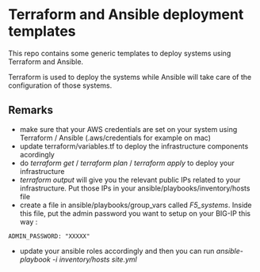 Terraform and Ansible deployment templates
==========================================

This repo contains some generic templates to deploy systems using Terraform and Ansible.

Terraform is used to deploy the systems while Ansible will take care of the configuration of those systems.

Remarks
-------

* make sure that your AWS credentials are set on your system using Terraform / Ansible (.aws/credentials for example on mac)
* update terraform/variables.tf to deploy the infrastructure components acordingly
* do *terraform get* / *terraform plan* / *terraform apply* to deploy your infrastructure
* *terraform output* will give you the relevant public IPs related to your infrastructure. Put those IPs in your ansible/playbooks/inventory/hosts file
* create a file in ansible/playbooks/group_vars called *F5_systems*. Inside this file, put the admin password you want to setup on your BIG-IP this way :

``
ADMIN_PASSWORD: "XXXXX"
``

* update your ansible roles accordingly and then you can run *ansible-playbook -i inventory/hosts site.yml*